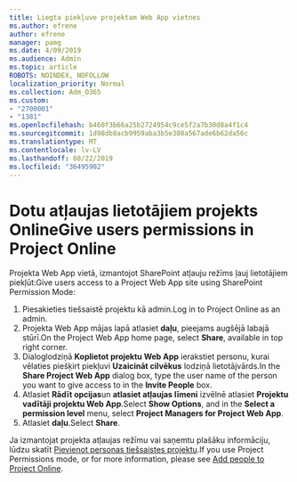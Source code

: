```yaml
---
title: Liegta piekļuve projektam Web App vietnes
ms.author: efrene
author: efrene
manager: pamg
ms.date: 4/09/2019
ms.audience: Admin
ms.topic: article
ROBOTS: NOINDEX, NOFOLLOW
localization_priority: Normal
ms.collection: Adm_O365
ms.custom:
- "2700001"
- "1381"
ms.openlocfilehash: b460f3b66a25b2724954c9ce5f2a7b30d8a4f1c4
ms.sourcegitcommit: 1d98db8acb9959aba3b5e308a567ade6b62da56c
ms.translationtype: MT
ms.contentlocale: lv-LV
ms.lasthandoff: 08/22/2019
ms.locfileid: "36495902"
---
```

# <a name="give-users-permissions-in-project-online"></a><span data-ttu-id="83185-102">Dotu atļaujas lietotājiem projekts Online</span><span class="sxs-lookup"><span data-stu-id="83185-102">Give users permissions in Project Online</span></span>

<span data-ttu-id="83185-103">Projekta Web App vietā, izmantojot SharePoint atļauju režīms ļauj lietotājiem piekļūt:</span><span class="sxs-lookup"><span data-stu-id="83185-103">Give users access to a Project Web App site using SharePoint Permission Mode:</span></span>

1. <span data-ttu-id="83185-104">Piesakieties tiešsaistē projektu kā admin.</span><span class="sxs-lookup"><span data-stu-id="83185-104">Log in to Project Online as an admin.</span></span>
2. <span data-ttu-id="83185-105">Projekta Web App mājas lapā atlasiet **daļu**, pieejams augšējā labajā stūrī.</span><span class="sxs-lookup"><span data-stu-id="83185-105">On the Project Web App home page, select **Share**, available in top right corner.</span></span>
3. <span data-ttu-id="83185-106">Dialoglodziņā **Koplietot projektu Web App** ierakstiet personu, kurai vēlaties piešķirt piekļuvi **Uzaicināt cilvēkus** lodziņā lietotājvārds.</span><span class="sxs-lookup"><span data-stu-id="83185-106">In the **Share Project Web App** dialog box, type the user name of the person you want to give access to in the **Invite People** box.</span></span>
4. <span data-ttu-id="83185-107">Atlasiet **Rādīt opcijas**un **atlasiet atļaujas līmeni** izvēlnē atlasiet **Projektu vadītāji projektu Web App**.</span><span class="sxs-lookup"><span data-stu-id="83185-107">Select **Show Options**, and in the **Select a permission level** menu, select **Project Managers for Project Web App**.</span></span>
5. <span data-ttu-id="83185-108">Atlasiet **daļu**.</span><span class="sxs-lookup"><span data-stu-id="83185-108">Select **Share**.</span></span>

<span data-ttu-id="83185-109">Ja izmantojat projekta atļaujas režīmu vai saņemtu plašāku informāciju, lūdzu skatīt [Pievienot personas tiešsaistes projektu](https://docs.microsoft.com/projectonline/step-2-add-people-to-project-online).</span><span class="sxs-lookup"><span data-stu-id="83185-109">If you use Project Permissions mode, or for more information, please see [Add people to Project Online](https://docs.microsoft.com/projectonline/step-2-add-people-to-project-online).</span></span>
